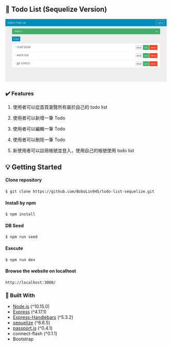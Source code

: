 <!-- ABOUT THE PROJECT 3 A15: 補完 To-do List x Sequelize (Final at 2021/08/18) -->
## :pencil: Todo List (Sequelize Version)

![image](todo-sql-index.png)

### :heavy_check_mark: Features

1. 使用者可以從首頁瀏覽所有屬於自己的 todo list

2. 使用者可以新增一筆 Todo

3. 使用者可以編輯一筆 Todo

4. 使用者可以刪除一筆 Todo
  
5. 新使用者可以註冊帳號並登入，使用自己的帳號使用 todo list

<!-- GETTING STARTED -->
## :bulb: Getting Started

#### Clone repository
```
$ git clone https://github.com/BoboLin945/todo-list-sequelize.git
```
#### Install by npm
```
$ npm install
```
#### DB Seed
```
$ npm run seed
```
#### Execute
```
$ npm run dev
```
#### Browse the website on localhost
```
http://localhost:3000/
```


### 🔧  Built With

* [Node.js](https://nodejs.org/en/) (^10.15.0)
* [Express](https://expressjs.com/)   (^4.17.1)
* [Express-Handlebars](https://www.npmjs.com/package/express-handlebars) (^5.3.2)
* [sequelize](https://sequelize.org/) (^6.6.5)
* [passport.js](http://www.passportjs.org/) (^0.4.1)
* connect-flash (^0.1.1)
* Bootstrap